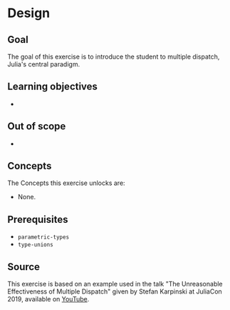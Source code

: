 # Design

## Goal

The goal of this exercise is to introduce the student to multiple dispatch, Julia's central paradigm.

## Learning objectives

- 

## Out of scope

- 

## Concepts

The Concepts this exercise unlocks are:

- None.

## Prerequisites

- `parametric-types`
- `type-unions`

## Source

This exercise is based on an example used in the talk "The Unreasonable Effectiveness of Multiple Dispatch" given by Stefan Karpinski at JuliaCon 2019, available on [YouTube](https://youtu.be/kc9HwsxE1OY?t=422).
